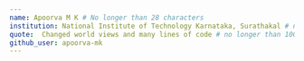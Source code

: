 ```yaml
---
name: Apoorva M K # No longer than 28 characters
institution: National Institute of Technology Karnataka, Surathakal # no longer than 58 characters
quote:  Changed world views and many lines of code # no longer than 100 characters, avoid using quotes(") to guarantee the format remains the same.
github_user: apoorva-mk
---
```

